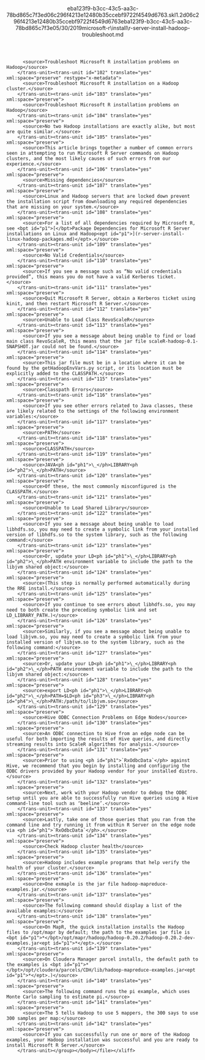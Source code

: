 <?xml version="1.0"?><xliff version="1.2" xmlns="urn:oasis:names:tc:xliff:document:1.2" xmlns:xsi="http://www.w3.org/2001/XMLSchema-instance" xsi:schemaLocation="urn:oasis:names:tc:xliff:document:1.2 xliff-core-1.2-transitional.xsd"><file datatype="xml" original="r-server-install-hadoop-troubleshoot.md" source-language="en-US" target-language="en-US"><header><tool tool-id="mdxliff" tool-name="mdxliff" tool-version="1.0-8ab897d" tool-company="Microsoft" /><xliffext:skl_file_name xmlns:xliffext="urn:microsoft:content:schema:xliffextensions">eba123f9-b3cc-43c5-aa3c-78bd865c7f3ed06c296f4213e12480b35ccebf9722f4549d6763.skl</xliffext:skl_file_name><xliffext:version xmlns:xliffext="urn:microsoft:content:schema:xliffextensions">1.2</xliffext:version><xliffext:ms.openlocfilehash xmlns:xliffext="urn:microsoft:content:schema:xliffextensions">d06c296f4213e12480b35ccebf9722f4549d6763</xliffext:ms.openlocfilehash><xliffext:ms.sourcegitcommit xmlns:xliffext="urn:microsoft:content:schema:xliffextensions">eba123f9-b3cc-43c5-aa3c-78bd865c7f3e</xliffext:ms.sourcegitcommit><xliffext:ms.lasthandoff xmlns:xliffext="urn:microsoft:content:schema:xliffextensions">05/30/2019</xliffext:ms.lasthandoff><xliffext:ms.openlocfilepath xmlns:xliffext="urn:microsoft:content:schema:xliffextensions">microsoft-r\install\r-server-install-hadoop-troubleshoot.md</xliffext:ms.openlocfilepath></header><body><group id="content" extype="content"><trans-unit id="101" translate="yes" xml:space="preserve" restype="x-metadata">
          <source>Troubleshoot Microsoft R installation problems on Hadoop</source>
        </trans-unit><trans-unit id="102" translate="yes" xml:space="preserve" restype="x-metadata">
          <source>Troubleshoot Microsoft R installation on a Hadoop cluster.</source>
        </trans-unit><trans-unit id="103" translate="yes" xml:space="preserve">
          <source>Troubleshoot Microsoft R installation problems on Hadoop</source>
        </trans-unit><trans-unit id="104" translate="yes" xml:space="preserve">
          <source>No two Hadoop installations are exactly alike, but most are quite similar.</source>
        </trans-unit><trans-unit id="105" translate="yes" xml:space="preserve">
          <source>This article brings together a number of common errors seen in attempting to run Microsoft R Server commands on Hadoop clusters, and the most likely causes of such errors from our experience.</source>
        </trans-unit><trans-unit id="106" translate="yes" xml:space="preserve">
          <source>Missing dependencies</source>
        </trans-unit><trans-unit id="107" translate="yes" xml:space="preserve">
          <source>Linux and Hadoop servers that are locked down prevent the installation script from downloading any required dependencies that are missing on your system.</source>
        </trans-unit><trans-unit id="108" translate="yes" xml:space="preserve">
          <source>For a list of all dependencies required by Microsoft R, see <bpt id="p1">[</bpt>Package Dependencies for Microsoft R Server installations on Linux and Hadoop<ept id="p1">](r-server-install-linux-hadoop-packages.md)</ept>.</source>
        </trans-unit><trans-unit id="109" translate="yes" xml:space="preserve">
          <source>No Valid Credentials</source>
        </trans-unit><trans-unit id="110" translate="yes" xml:space="preserve">
          <source>If you see a message such as “No valid credentials provided”, this means you do not have a valid Kerberos ticket.</source>
        </trans-unit><trans-unit id="111" translate="yes" xml:space="preserve">
          <source>Quit Microsoft R Server, obtain a Kerberos ticket using kinit, and then restart Microsoft R Server.</source>
        </trans-unit><trans-unit id="112" translate="yes" xml:space="preserve">
          <source>Unable to Load Class RevoScaleR</source>
        </trans-unit><trans-unit id="113" translate="yes" xml:space="preserve">
          <source>If you see a message about being unable to find or load main class RevoScaleR, this means that the jar file scaleR-hadoop-0.1-SNAPSHOT.jar could not be found.</source>
        </trans-unit><trans-unit id="114" translate="yes" xml:space="preserve">
          <source>This jar file must be in a location where it can be found by the getHadoopEnvVars.py script, or its location must be explicitly added to the CLASSPATH.</source>
        </trans-unit><trans-unit id="115" translate="yes" xml:space="preserve">
          <source>Classpath Errors</source>
        </trans-unit><trans-unit id="116" translate="yes" xml:space="preserve">
          <source>If you see other errors related to Java classes, these are likely related to the settings of the following environment variables:</source>
        </trans-unit><trans-unit id="117" translate="yes" xml:space="preserve">
          <source>PATH</source>
        </trans-unit><trans-unit id="118" translate="yes" xml:space="preserve">
          <source>CLASSPATH</source>
        </trans-unit><trans-unit id="119" translate="yes" xml:space="preserve">
          <source>JAVA<ph id="ph1">\_</ph>LIBRARY<ph id="ph2">\_</ph>PATH</source>
        </trans-unit><trans-unit id="120" translate="yes" xml:space="preserve">
          <source>Of these, the most commonly misconfigured is the CLASSPATH.</source>
        </trans-unit><trans-unit id="121" translate="yes" xml:space="preserve">
          <source>Unable to Load Shared Library</source>
        </trans-unit><trans-unit id="122" translate="yes" xml:space="preserve">
          <source>If you see a message about being unable to load libhdfs.so, you may need to create a symbolic link from your installed version of libhdfs.so to the system library, such as the following command:</source>
        </trans-unit><trans-unit id="123" translate="yes" xml:space="preserve">
          <source>Or, update your LD<ph id="ph1">\_</ph>LIBRARY<ph id="ph2">\_</ph>PATH environment variable to include the path to the libjvm shared object:</source>
        </trans-unit><trans-unit id="124" translate="yes" xml:space="preserve">
          <source>(This step is normally performed automatically during the RRE install.</source>
        </trans-unit><trans-unit id="125" translate="yes" xml:space="preserve">
          <source>If you continue to see errors about libhdfs.so, you may need to both create the preceding symbolic link and set LD_LIBRARY_PATH.)</source>
        </trans-unit><trans-unit id="126" translate="yes" xml:space="preserve">
          <source>Similarly, if you see a message about being unable to load libjvm.so, you may need to create a symbolic link from your installed version of libjvm.so to the system library, such as the following command:</source>
        </trans-unit><trans-unit id="127" translate="yes" xml:space="preserve">
          <source>Or, update your LD<ph id="ph1">\_</ph>LIBRARY<ph id="ph2">\_</ph>PATH environment variable to include the path to the libjvm shared object:</source>
        </trans-unit><trans-unit id="128" translate="yes" xml:space="preserve">
          <source>export LD<ph id="ph1">\_</ph>LIBRARY<ph id="ph2">\_</ph>PATH=$LD<ph id="ph3">\_</ph>LIBRARY<ph id="ph4">\_</ph>PATH:/path/to/libjvm.so</source>
        </trans-unit><trans-unit id="129" translate="yes" xml:space="preserve">
          <source>Hive ODBC Connection Problems on Edge Nodes</source>
        </trans-unit><trans-unit id="130" translate="yes" xml:space="preserve">
          <source>An ODBC connection to Hive from an edge node can be useful for both importing the results of Hive queries, and directly streaming results into ScaleR algorithms for analysis.</source>
        </trans-unit><trans-unit id="131" translate="yes" xml:space="preserve">
          <source>Prior to using <ph id="ph1">`RxOdbcData`</ph> against Hive, we recommend that you begin by installing and configuring the ODBC drivers provided by your Hadoop vendor for your installed distro.</source>
        </trans-unit><trans-unit id="132" translate="yes" xml:space="preserve">
          <source>Next, work with your Hadoop vendor to debug the ODBC setup until you are able to successfully run Hive queries using a Hive command-line tool such as ‘beeline’.</source>
        </trans-unit><trans-unit id="133" translate="yes" xml:space="preserve">
          <source>Lastly, take one of those queries that you ran from the command line and try running it from within R Server on the edge node via <ph id="ph1">`RxOdbcData`</ph>.</source>
        </trans-unit><trans-unit id="134" translate="yes" xml:space="preserve">
          <source>Check Hadoop cluster health</source>
        </trans-unit><trans-unit id="135" translate="yes" xml:space="preserve">
          <source>Hadoop includes example programs that help verify the health of your cluster.</source>
        </trans-unit><trans-unit id="136" translate="yes" xml:space="preserve">
          <source>One exmaple is the jar file hadoop-mapreduce-examples.jar.</source>
        </trans-unit><trans-unit id="137" translate="yes" xml:space="preserve">
          <source>The following command should display a list of the available examples:</source>
        </trans-unit><trans-unit id="138" translate="yes" xml:space="preserve">
          <source>On MapR, the quick installation installs the Hadoop files to /opt/mapr by default; the path to the examples jar file is <bpt id="p1">*</bpt>/opt/mapr/hadoop/hadoop-0.20.2/hadoop-0.20.2-dev-examples.jar<ept id="p1">*</ept>.</source>
        </trans-unit><trans-unit id="139" translate="yes" xml:space="preserve">
          <source>On Cloudera Manager parcel installs, the default path to the examples is <bpt id="p1">*</bpt>/opt/cloudera/parcels/CDH/lib/hadoop-mapreduce-examples.jar<ept id="p1">*</ept>.)</source>
        </trans-unit><trans-unit id="140" translate="yes" xml:space="preserve">
          <source>The following command runs the pi example, which uses Monte Carlo sampling to estimate pi.</source>
        </trans-unit><trans-unit id="141" translate="yes" xml:space="preserve">
          <source>The 5 tells Hadoop to use 5 mappers, the 300 says to use 300 samples per map:</source>
        </trans-unit><trans-unit id="142" translate="yes" xml:space="preserve">
          <source>If you can successfully run one or more of the Hadoop examples, your Hadoop installation was successful and you are ready to install Microsoft R Server.</source>
        </trans-unit></group></body></file></xliff>